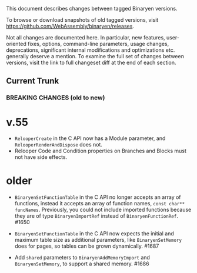 This document describes changes between tagged Binaryen versions.

To browse or download snapshots of old tagged versions, visit
https://github.com/WebAssembly/binaryen/releases.

Not all changes are documented here. In particular, new features, user-oriented
fixes, options, command-line parameters, usage changes, deprecations,
significant internal modifications and optimizations etc. generally deserve a
mention. To examine the full set of changes between versions, visit the link to
full changeset diff at the end of each section.

Current Trunk
-------------

### BREAKING CHANGES (old to new)

v.55
====
- `RelooperCreate` in the C API now has a Module parameter, and `RelooperRenderAndDispose` does not.
- Relooper Code and Condition properties on Branches and Blocks must not have side effects.

older
=====

- `BinaryenSetFunctionTable` in the C API no longer accepts an array of functions, instead it accepts an array of function names, `const char** funcNames`. Previously, you could not include imported functions because they are of type `BinaryenImportRef` instead of `BinaryenFunctionRef`. #1650

- `BinaryenSetFunctionTable` in the C API now expects the initial and maximum table size as additional parameters, like `BinaryenSetMemory` does for pages, so tables can be grown dynamically. #1687

- Add `shared` parameters to `BinaryenAddMemoryImport` and `BinaryenSetMemory`, to support a shared memory. #1686


